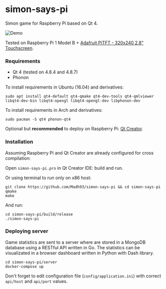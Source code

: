 # simon-says-pi

Simon game for Raspberry Pi based on Qt 4.

![Demo](https://media.giphy.com/media/26n6GzbHxPffnsQtW/giphy.gif)

Tested on Raspberry Pi 1 Model B + [Adafruit PiTFT - 320x240 2.8" Touchscreen](https://www.adafruit.com/product/1601).

### Requirements

- Qt 4 (tested on 4.8.4 and 4.8.7)
- Phonon

To install requirements in Ubuntu (16.04) and derivatives:

    sudo apt install qt4-default qt4-qmake qt4-dev-tools qt4-qmlviewer libqt4-dev-bin libqt4-opengl libqt4-opengl-dev libphonon-dev

To install requirements in Arch and derivatives:

    sudo pacman -S qt4 phonon-qt4

Optional but **recommended** to deploy on Raspberry Pi: [Qt Creator](https://www.qt.io/download-open-source/).

### Installation

Assuming Raspberry Pi and Qt Creator are already configured for cross compilation:

Open `simon-says-pi.pro` in Qt Creator IDE: build and run.

Or using terminal to run only on x86 host:

    git clone https://github.com/Madh93/simon-says-pi && cd simon-says-pi
    qmake
    make

And run:

    cd simon-says-pi/build/release
    ./simon-says-pi

### Deploying server

Game statistics are sent to a server where are stored in a MongoDB database using a RESTful API written in Go. The statistics can be visualizated in a browser dashboard written in Python with Dash library.

    cd simon-says-pi/server
    docker-compose up

Don't forget to edit configuration file (`config/application.ini`) with correct `api/host` and `api/port` values.

